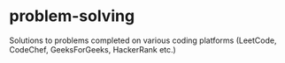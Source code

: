 # problem-solving
Solutions to problems completed on various coding platforms (LeetCode, CodeChef, GeeksForGeeks, HackerRank etc.)
